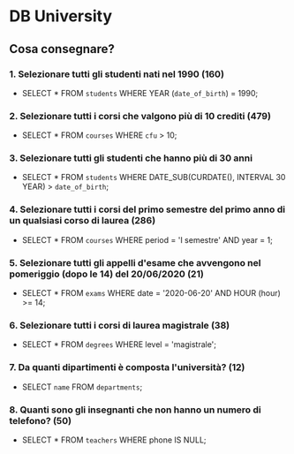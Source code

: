 # DB University

## Cosa consegnare?

### 1. Selezionare tutti gli studenti nati nel 1990 (160)

- SELECT \*
  FROM `students`
  WHERE YEAR (`date_of_birth`) = 1990;

### 2. Selezionare tutti i corsi che valgono più di 10 crediti (479)

- SELECT \*
  FROM `courses`
  WHERE `cfu` > 10;

### 3. Selezionare tutti gli studenti che hanno più di 30 anni

- SELECT \*
  FROM `students`
  WHERE DATE_SUB(CURDATE(), INTERVAL 30 YEAR) > `date_of_birth`;

### 4. Selezionare tutti i corsi del primo semestre del primo anno di un qualsiasi corso di laurea (286)

- SELECT \*
  FROM `courses`
  WHERE period = 'I semestre' AND year = 1;

### 5. Selezionare tutti gli appelli d'esame che avvengono nel pomeriggio (dopo le 14) del 20/06/2020 (21)

- SELECT \*
  FROM `exams`
  WHERE date = '2020-06-20' AND HOUR (hour) >= 14;

### 6. Selezionare tutti i corsi di laurea magistrale (38)

- SELECT \*
  FROM `degrees`
  WHERE level = 'magistrale';

### 7. Da quanti dipartimenti è composta l'università? (12)

- SELECT `name`
  FROM `departments`;

### 8. Quanti sono gli insegnanti che non hanno un numero di telefono? (50)

- SELECT \*
  FROM `teachers`
  WHERE phone IS NULL;
